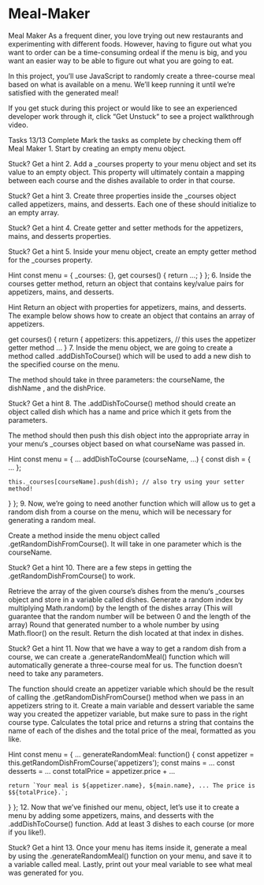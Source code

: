 # Meal-Maker

Meal Maker
As a frequent diner, you love trying out new restaurants and experimenting with different foods. However, having to figure out what you want to order can be a time-consuming ordeal if the menu is big, and you want an easier way to be able to figure out what you are going to eat.

In this project, you’ll use JavaScript to randomly create a three-course meal based on what is available on a menu. We’ll keep running it until we’re satisfied with the generated meal!

If you get stuck during this project or would like to see an experienced developer work through it, click “Get Unstuck“ to see a project walkthrough video.

Tasks
13/13 Complete
Mark the tasks as complete by checking them off
Meal Maker
1.
Start by creating an empty menu object.


Stuck? Get a hint
2.
Add a _courses property to your menu object and set its value to an empty object. This property will ultimately contain a mapping between each course and the dishes available to order in that course.


Stuck? Get a hint
3.
Create three properties inside the _courses object called appetizers, mains, and desserts. Each one of these should initialize to an empty array.


Stuck? Get a hint
4.
Create getter and setter methods for the appetizers, mains, and desserts properties.


Stuck? Get a hint
5.
Inside your menu object, create an empty getter method for the _courses property.


Hint
const menu = {
  _courses: {},
  get courses() {
    return ...;
  }
};
6.
Inside the courses getter method, return an object that contains key/value pairs for appetizers, mains, and desserts.


Hint
Return an object with properties for appetizers, mains, and desserts. The example below shows how to create an object that contains an array of appetizers.

get courses() {
  return {
  appetizers: this.appetizers,  // this uses the appetizer getter method
  ...
}
7.
Inside the menu object, we are going to create a method called .addDishToCourse() which will be used to add a new dish to the specified course on the menu.

The method should take in three parameters: the courseName, the dishName , and the dishPrice.


Stuck? Get a hint
8.
The .addDishToCourse() method should create an object called dish which has a name and price which it gets from the parameters.

The method should then push this dish object into the appropriate array in your menu‘s _courses object based on what courseName was passed in.


Hint
const menu = {
  ...
  addDishToCourse (courseName, ...) {
    const dish = {
      ...
    };
 
    this._courses[courseName].push(dish); // also try using your setter method!
  }
};
9.
Now, we’re going to need another function which will allow us to get a random dish from a course on the menu, which will be necessary for generating a random meal.

Create a method inside the menu object called .getRandomDishFromCourse(). It will take in one parameter which is the courseName.


Stuck? Get a hint
10.
There are a few steps in getting the .getRandomDishFromCourse() to work.

Retrieve the array of the given course’s dishes from the menu‘s _courses object and store in a variable called dishes.
Generate a random index by multiplying Math.random() by the length of the dishes array (This will guarantee that the random number will be between 0 and the length of the array)
Round that generated number to a whole number by using Math.floor() on the result.
Return the dish located at that index in dishes.

Stuck? Get a hint
11.
Now that we have a way to get a random dish from a course, we can create a .generateRandomMeal() function which will automatically generate a three-course meal for us. The function doesn’t need to take any parameters.

The function should create an appetizer variable which should be the result of calling the .getRandomDishFromCourse() method when we pass in an appetizers string to it.
Create a main variable and dessert variable the same way you created the appetizer variable, but make sure to pass in the right course type.
Calculates the total price and returns a string that contains the name of each of the dishes and the total price of the meal, formatted as you like.

Hint
const menu = {
  ...
  generateRandomMeal: function() {
    const appetizer = this.getRandomDishFromCourse('appetizers');
    const mains = ...
    const desserts = ...
    const totalPrice = appetizer.price + ...
 
    return `Your meal is ${appetizer.name}, ${main.name}, ... The price is $${totalPrice}.`;
  }
};
12.
Now that we’ve finished our menu, object, let’s use it to create a menu by adding some appetizers, mains, and desserts with the .addDishToCourse() function. Add at least 3 dishes to each course (or more if you like!).


Stuck? Get a hint
13.
Once your menu has items inside it, generate a meal by using the .generateRandomMeal() function on your menu, and save it to a variable called meal. Lastly, print out your meal variable to see what meal was generated for you.
